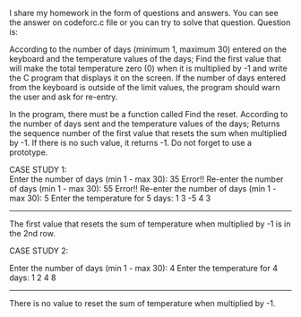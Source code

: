 I share my homework in the form of questions and answers.
You can see the answer on codeforc.c file or you can try to solve that question.
Question is:

According to the number of days (minimum 1, maximum 30) entered on the keyboard and the temperature values ​​of the days; Find the first value that will make the total temperature zero (0) when it is multiplied by -1 and write the C program that displays it on the screen. If the number of days entered from the keyboard is outside of the limit values, the program should warn the user and ask for re-entry.

In the program, there must be a function called Find the reset. According to the number of days sent and the temperature values ​​of the days; Returns the sequence number of the first value that resets the sum when multiplied by -1. If there is no such value, it returns -1. Do not forget to use a prototype. 

CASE STUDY 1:  
Enter the number of days (min 1 - max 30): 35
Error!! Re-enter the number of days (min 1 - max 30): 55
Error!! Re-enter the number of days (min 1 - max 30): 5
Enter the temperature for 5 days: 1 3 -5 4 3
***********************************************************************************
The first value that resets the sum of temperature when multiplied by -1 is in the 2nd row.


CASE STUDY 2:

Enter the number of days (min 1 - max 30): 4
Enter the temperature for 4 days: 1 2 4 8
**********************************************************************
There is no value to reset the sum of temperature when multiplied by -1.
